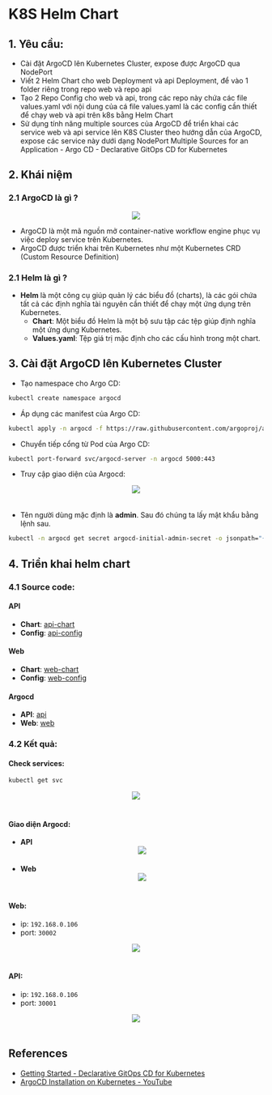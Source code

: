 # K8S Helm Chart 

## 1. Yêu cầu: 
-   Cài đặt ArgoCD lên Kubernetes Cluster, expose được ArgoCD qua NodePort
-   Viết 2 Helm Chart cho web Deployment và api Deployment, để vào 1 folder riêng trong repo web và repo api
-   Tạo 2 Repo Config cho web và api, trong các repo này chứa các file values.yaml với nội dung của cá file values.yaml là các config cần thiết để chạy web và api trên k8s bằng Helm Chart 
-   Sử dụng tính năng multiple sources của ArgoCD để triển khai các service web và api service lên K8S Cluster  theo hướng dẫn của ArgoCD, expose các service này dưới dạng NodePort Multiple Sources for an Application - Argo CD - Declarative GitOps CD for Kubernetes

## 2. Khái niệm 
### 2.1 ArgoCD là gì ?

<div align="center">
    <img src="../images/argocd-sync-flow.png">
</div>

-   ArgoCD là một mã nguồn mở container-native workflow engine phục vụ việc deploy service trên Kubernetes.  
-   ArgoCD được triển khai trên Kubernetes như một Kubernetes CRD (Custom Resource Definition)

### 2.1 Helm là gì ?
-   **Helm** là một công cụ giúp quản lý các biểu đồ (charts), là các gói chứa tất cả các định nghĩa tài nguyên cần thiết để chạy một ứng dụng trên Kubernetes.
    +   **Chart**: Một biểu đồ Helm là một bộ sưu tập các tệp giúp định nghĩa một ứng dụng Kubernetes.
    + **Values.yaml**: Tệp giá trị mặc định cho các cấu hình trong một chart.

## 3. Cài đặt ArgoCD lên Kubernetes Cluster
-   Tạo namespace cho Argo CD:
```bash
kubectl create namespace argocd
```

-   Áp dụng các manifest của Argo CD:
```bash
kubectl apply -n argocd -f https://raw.githubusercontent.com/argoproj/argo-cd/stable/manifests/install.yaml
```
- Chuyển tiếp cổng từ Pod của Argo CD:
```bash
kubectl port-forward svc/argocd-server -n argocd 5000:443
```
-   Truy cập giao diện của Argocd:
<div align="center">
    <img src="../images/argocd_login.png" style="margin-bottom: 20">
</div>

-   Tên người dùng mặc định là **admin**. Sau đó chúng ta lấy mật khẩu bằng lệnh sau. 
```bash
kubectl -n argocd get secret argocd-initial-admin-secret -o jsonpath="{.data.password}" | base64 --decode ; echo
```

## 4. Triển khai helm chart 

### 4.1 Source code: 
#### API
- **Chart**: [api-chart](https://github.com/descent1511/vdt2024-api-nodejs/tree/feat/helm-chart/api-chart)
- **Config**: [api-config](https://github.com/descent1511/vdt2024-api-config)

#### Web
- **Chart**: [web-chart](https://github.com/descent1511/vdt2024-vuejs-frontend/tree/develop/web-chart)
- **Config**: [web-config](https://github.com/descent1511/vdt2024-web-config)

#### Argocd 
- **API**: [api](https://github.com/descent1511/vdt2024-argocd-config/blob/main/api.yaml)
- **Web**: [web](https://github.com/descent1511/vdt2024-argocd-config/blob/main/web.yaml)
### 4.2 Kết quả:

#### Check services:
```bash
kubectl get svc 
```
<div align="center">
    <img src="../images/check-svc-argocd.png" style="margin-bottom: 20">
</div>

#### Giao diện Argocd:
- **API**
  <div align="center">
      <img src="../images/api-arg.png" style="margin-bottom: 20">
  </div>
- **Web**
  <div align="center">
      <img src="../images/web-arg.png" style="margin-bottom: 20">
  </div>

#### Web:
-   ip: `192.168.0.106`
-   port: `30002`
<div align="center">
    <img src="../images/app-argocd.png" style="margin-bottom: 20">
</div>

#### API:
-   ip: `192.168.0.106`
-   port: `30001`
<div align="center">
    <img src="../images/api-argocd.png" style="margin-bottom: 20">
</div>


## References
-   [Getting Started - Declarative GitOps CD for Kubernetes](https://argo-cd.readthedocs.io/en/stable/getting_started/)
-   [ArgoCD Installation on Kubernetes  -  YouTube](https://www.youtube.com/watch?v=fBd_tz6BALU)

